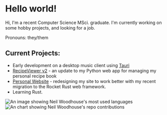 # Hello world!

Hi, I'm a recent Computer Science MSci. graduate. I'm currently working on some hobby projects, and looking for a job.

Pronouns: they/them

## Current Projects: 
- Early development on a desktop music client using [Tauri](https://tauri.app/)
- [RecipeViewer v2](https://github.com/sharpened-ferret/RecipeViewer) - an update to my Python web app for managing my personal recipe book
- [Personal Website](https://github.com/sharpened-ferret/neilwoodhouseuk) - redesigning my site to work better with my recent migration to the Rocket Rust web framework.
- Learning Rust.

<picture>
    <source
        srcset="https://github-readme-stats-rongronggg9.vercel.app/api/top-langs/?username=sharpened-ferret&hide=TeX&layout=compact&theme=radical&langs_count=8"
        media="(prefers-color-scheme: dark)"
    />
    <source
        srcset="https:/github-readme-stats-rongronggg9.vercel.app/api/top-langs/?username=sharpened-ferret&hide=TeX&layout=compact&langs_count=8"
        media="(prefers-color-scheme: no-preference)"
    />
    <img src="https://github-readme-stats-rongronggg9.vercel.app/api/top-langs/?username=sharpened-ferret&hide=TeX&layout=compact&langs_count=8" alt="An image showing Neil Woodhouse's most used languages">
</picture>

<picture>
    <source
        srcset="https:/github-readme-stats-rongronggg9.vercel.app/api?username=sharpened-ferret&count_private=true&theme=radical&show_icons=true&include_all_commits=true&hide_title=true&line_height=29"
        media="(prefers-color-scheme: dark)"
    />
    <source
        srcset="https://github-readme-stats-rongronggg9.vercel.app/api?username=sharpened-ferret&count_private=true&show_icons=true&include_all_commits=true&hide_title=true&line_height=29"
        media="(prefers-color-scheme: no-preference)"
    />
    <img src="https://github-readme-stats-rongronggg9.vercel.app/api?username=sharpened-ferret&count_private=true&theme=radical&show_icons=true&include_all_commits=true&hide_title=true&line_height=29" alt="An chart showing Neil Woodhouse's repo contributions">
</picture>
